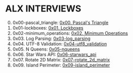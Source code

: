 # ALX INTERVIEWS

0. 0x00-pascal_triangle: [0x00. Pascal's Triangle](https://github.com/nobleenia/alx-interview/tree/master/0x00-pascal_triangle)
1. 0x01-lockboxes: [0x01. Lockboxes](https://github.com/nobleenia/alx-interview/tree/master/0x01-lockboxes)
2. 0x02-minimum_operations: [0x02. Minimum Operations](https://github.com/nobleenia/alx-interview/tree/master/0x02-minimum_operations)
3. 0x03. Log Parsing: [0x03-log_parsing](https://github.com/nobleenia/alx-interview/tree/master/0x03-log_parsing)
4. 0x04. UTF-8 Validation: [0x04-utf8_validation](https://github.com/nobleenia/alx-interview/tree/master/0x04-utf8_validation)
5. 0x05. N Queens: [0x05-nqueens](https://github.com/nobleenia/alx-interview/tree/master/0x05-nqueens)
6. 0x06. Star Wars API: [0x06-starwars_api](https://github.com/nobleenia/alx-interview/tree/master/0x06-starwars_api)
7. 0x07. Rotate 2D Matrix: [0x07-rotate_2d_matrix](https://github.com/nobleenia/alx-interview/tree/master/0x07-rotate_2d_matrix)
8. 0x09. Island Perimeter: [0x09-island_perimeter](https://github.com/nobleenia/alx-interview/tree/master/0x09-island_perimeter)